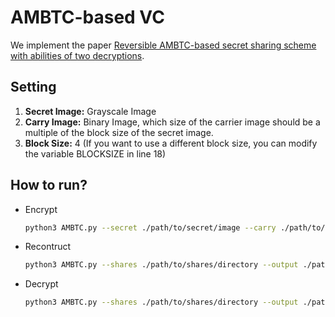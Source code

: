 # AMBTC-based VC

We implement the paper [Reversible AMBTC-based secret sharing scheme with abilities of two decryptions](https://www.sciencedirect.com/science/article/pii/S1047320313002320). 

## Setting
1.  **Secret Image:** Grayscale Image
2.  **Carry Image:** Binary Image, which size of the carrier image should be a multiple of the block size of the secret image.
3.  **Block Size:** 4 (If you want to use a different block size, you can modify the variable BLOCKSIZE in line 18)

## How to run? 

- Encrypt
    ```bash
    python3 AMBTC.py --secret ./path/to/secret/image --carry ./path/to/carry/image --output ./path/to/output/directory --encrypt
    ```
- Recontruct
    ```bash
    python3 AMBTC.py --shares ./path/to/shares/directory --output ./path/to/output/directory --reconstruct
    ```
- Decrypt 
    ```bash
    python3 AMBTC.py --shares ./path/to/shares/directory --output ./path/to/output/directory --decrypt
    ```

